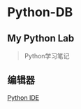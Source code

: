 # Python-DB

## My Python Lab
> Python学习笔记





## 编辑器 
[Python IDE](https://github.com/Tamkery/Python-DB/blob/main/Python%20IDE.md)
